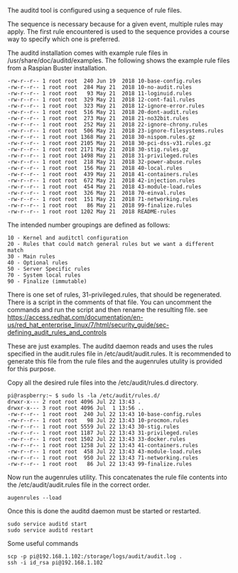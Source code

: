 The auditd tool is configured using a sequence of rule files.

The sequence is necessary because for a given event, multiple rules may apply.
The first rule encountered is used to the sequence provides a course way to specify which one is preferred.

The auditd installation comes with example rule files in /usr/share/doc/auditd/examples.
The following shows the example rule files from a Raspian Buster installation.

    -rw-r--r-- 1 root root  240 Jun 19  2018 10-base-config.rules
    -rw-r--r-- 1 root root  284 May 21  2018 10-no-audit.rules
    -rw-r--r-- 1 root root   93 May 21  2018 11-loginuid.rules
    -rw-r--r-- 1 root root  329 May 21  2018 12-cont-fail.rules
    -rw-r--r-- 1 root root  323 May 21  2018 12-ignore-error.rules
    -rw-r--r-- 1 root root  516 May 21  2018 20-dont-audit.rules
    -rw-r--r-- 1 root root  273 May 21  2018 21-no32bit.rules
    -rw-r--r-- 1 root root  252 May 21  2018 22-ignore-chrony.rules
    -rw-r--r-- 1 root root  506 May 21  2018 23-ignore-filesystems.rules
    -rw-r--r-- 1 root root 1368 May 21  2018 30-nispom.rules.gz
    -rw-r--r-- 1 root root 2105 May 21  2018 30-pci-dss-v31.rules.gz
    -rw-r--r-- 1 root root 2171 May 21  2018 30-stig.rules.gz
    -rw-r--r-- 1 root root 1498 May 21  2018 31-privileged.rules
    -rw-r--r-- 1 root root  218 May 21  2018 32-power-abuse.rules
    -rw-r--r-- 1 root root  156 May 21  2018 40-local.rules
    -rw-r--r-- 1 root root  439 May 21  2018 41-containers.rules
    -rw-r--r-- 1 root root  672 May 21  2018 42-injection.rules
    -rw-r--r-- 1 root root  454 May 21  2018 43-module-load.rules
    -rw-r--r-- 1 root root  326 May 21  2018 70-einval.rules
    -rw-r--r-- 1 root root  151 May 21  2018 71-networking.rules
    -rw-r--r-- 1 root root   86 May 21  2018 99-finalize.rules
    -rw-r--r-- 1 root root 1202 May 21  2018 README-rules

The intended number groupings are defined as follows:

    10 - Kernel and auditctl configuration
    20 - Rules that could match general rules but we want a different match
    30 - Main rules
    40 - Optional rules
    50 - Server Specific rules
    70 - System local rules
    90 - Finalize (immutable)

There is one set of rules, 31-privileged.rules, that should be regenerated.
There is a script in the comments of that file. You can uncomment the commands
and run the script and then rename the resulting file.
see https://access.redhat.com/documentation/en-us/red_hat_enterprise_linux/7/html/security_guide/sec-defining_audit_rules_and_controls

These are just examples.
The auditd daemon reads and uses the rules specified in the audit.rules file in /etc/audit/audit.rules.
It is recommended to generate this file from the rule files and the augenrules utulity is provided for this purpose.

Copy all the desired rule files into the /etc/audit/rules.d directory.

    pi@raspberry:~ $ sudo ls -la /etc/audit/rules.d/
    drwxr-x--- 2 root root 4096 Jul 22 13:43 .
    drwxr-x--- 3 root root 4096 Jul  1 13:56 ..
    -rw-r--r-- 1 root root  240 Jul 22 13:43 10-base-config.rules
    -rw-r--r-- 1 root root   98 Jul 22 13:43 10-procmon.rules
    -rw-r--r-- 1 root root 5559 Jul 22 13:43 30-stig.rules
    -rw-r--r-- 1 root root 1187 Jul 22 13:43 31-privileged.rules
    -rw-r--r-- 1 root root 1502 Jul 22 13:43 33-docker.rules
    -rw-r--r-- 1 root root 1258 Jul 22 13:43 41-containers.rules
    -rw-r--r-- 1 root root  458 Jul 22 13:43 43-module-load.rules
    -rw-r--r-- 1 root root  950 Jul 22 13:43 71-networking.rules
    -rw-r--r-- 1 root root   86 Jul 22 13:43 99-finalize.rules

Now run the augenrules utility.  This concatenates the rule file contents
into the /etc/audit/audit.rules file in the correct order.

    augenrules --load

Once this is done the auditd daemon must be started or restarted.

    sudo service auditd start
    sudo service auditd restart

Some useful commands

    scp -p pi@192.168.1.102:/storage/logs/audit/audit.log .
    ssh -i id_rsa pi@192.168.1.102
